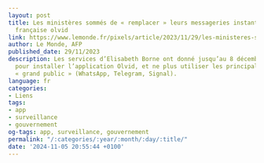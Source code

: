 ```yaml
---
layout: post
title: Les ministères sommés de « remplacer » leurs messageries instantanées par l’application
  française olvid
link: https://www.lemonde.fr/pixels/article/2023/11/29/les-ministeres-sommes-de-remplacer-leurs-messageries-instantanees-par-l-application-francaise-olvid_6203031_4408996.html
author: Le Monde, AFP
published_date: 29/11/2023
description: Les services d’Elisabeth Borne ont donné jusqu’au 8 décembre aux ministres
  pour installer l’application Olvid, et ne plus utiliser les principales applications
  « grand public » (WhatsApp, Telegram, Signal).
language: fr
categories:
- Liens
tags:
- app
- surveillance
- gouvernement
og-tags: app, surveillance, gouvernement
permalink: "/:categories/:year/:month/:day/:title/"
date: '2024-11-05 20:55:44 +0100'
---
```

